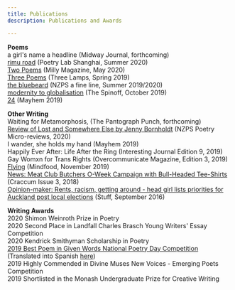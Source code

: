 ```yaml
---
title: Publications
description: Publications and Awards

---
```


<b>Poems</b><br>
a girl's name a headline (Midway Journal, forthcoming)<br>
<a href="https://www.poetrylabshanghai.com/post/summer20">rimu road</a> (Poetry Lab Shanghai, Summer 2020)<br>
<a href="https://www.millymagazine.com/two-poems-by-lily-holloway">Two Poems</a> (Milly Magazine, May 2020)<br>
<a href="https://www.thethreelamps.com/article/lily-holloway?publication=spring-2019">Three Poems</a> (Three Lamps, Spring 2019)<br>
<a href="https://lilyholloway.co.nz/posts/the-bluebeard">the bluebeard</a> (NZPS a fine line, Summer 2019/2020)<br>
<a href="https://thespinoff.co.nz/books/18-10-2019/the-friday-poem-modernity-to-globalisation-by-lily-holloway/">modernity to globalisation</a> (The Spinoff, October 2019)<br>
<a href="https://lilyholloway.co.nz/posts/24">24</a> (Mayhem 2019)<br>

<b>Other Writing</b><br>
Waiting for Metamorphosis, (The Pantograph Punch, forthcoming)<br>
<a href="https://poetrysociety.org.nz/lost-and-somewhere-else-by-jenny-bornholdt/">Review of Lost and Somewhere Else by Jenny Bornholdt</a> (NZPS Poetry Micro-reviews, 2020) <br>
I wander, she holds my hand (Mayhem 2019)<br>
Happily Ever After: Life After the Ring (Interesting Journal Edition 9, 2019)<br>
Gay Womxn for Trans Rights (Overcommunicate Magazine, Edition 3, 2019)<br>
<a href="https://lilyholloway.co.nz/posts/Flying">Flying</a> (Mindfood, November 2019)<br>
<a href="http://www.craccum.co.nz/?p=2497">News: Meat Club Butchers O-Week Campaign with Bull-Headed Tee-Shirts</a> (Craccum Issue 3, 2018)<br>
<a href="https://www.stuff.co.nz/auckland/local-news/north-shore-times/84029761/opinionmaker-rents-racism-getting-around--head-girl-lists-priorities-for-auckland-post-local-elections">Opinion-maker: Rents, racism, getting around - head girl lists priorities for Auckland post local elections</a> (Stuff, September 2016)

<b>Writing Awards</b><br>
2020 Shimon Weinroth Prize in Poetry<br>
2020 Second Place in Landfall Charles Brasch Young Writers' Essay Competition<br>
2020 Kendrick Smithyman Scholarship in Poetry<br>
<a href="https://nzgivenwords.blogspot.com/2019/09/">2019 Best Poem in Given Words National Poetry Day Competition</a> (Translated into Spanish <a href="https://libropalabrasprestadas.blogspot.com/2019/11/dia-nacional-de-la-poesia-nueva-zelanda.html">here</a>)<br>
2019 Highly Commended in Divine Muses New Voices - Emerging Poets Competition<br>
2019 Shortlisted in the Monash Undergraduate Prize for Creative Writing<br>
